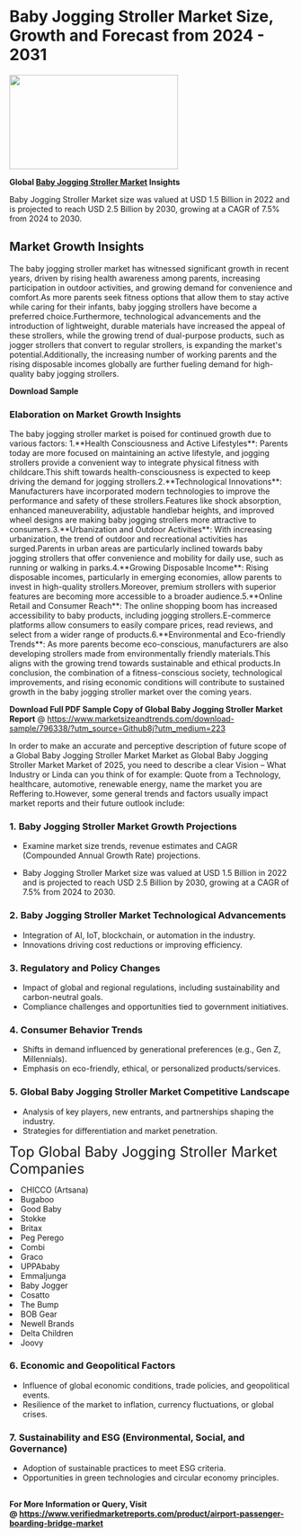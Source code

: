 <H1>Baby Jogging Stroller Market Size, Growth and Forecast from 2024 - 2031</H1><img class="aligncenter size-medium wp-image-584254" src="https://thirdeyenews.in/wp-content/uploads/2024/09/Global-Market-Research-300x168.jpeg" alt="" width="300" height="168" /><p><strong>Global&nbsp;<a href="https://www.marketsizeandtrends.com/download-sample/796338/?utm_source=Github8j?utm_medium=223">Baby Jogging Stroller Market</a> Insights</strong></p><p>Baby Jogging Stroller Market size was valued at USD 1.5 Billion in 2022 and is projected to reach USD 2.5 Billion by 2030, growing at a CAGR of 7.5% from 2024 to 2030.</p><p><h2>Market Growth Insights</h2> The baby jogging stroller market has witnessed significant growth in recent years, driven by rising health awareness among parents, increasing participation in outdoor activities, and growing demand for convenience and comfort.As more parents seek fitness options that allow them to stay active while caring for their infants, baby jogging strollers have become a preferred choice.Furthermore, technological advancements and the introduction of lightweight, durable materials have increased the appeal of these strollers, while the growing trend of dual-purpose products, such as jogger strollers that convert to regular strollers, is expanding the market's potential.Additionally, the increasing number of working parents and the rising disposable incomes globally are further fueling demand for high-quality baby jogging strollers.<p><strong>Download Sample</strong></p> <h3>Elaboration on Market Growth Insights</h3> The baby jogging stroller market is poised for continued growth due to various factors: 1.**Health Consciousness and Active Lifestyles**: Parents today are more focused on maintaining an active lifestyle, and jogging strollers provide a convenient way to integrate physical fitness with childcare.This shift towards health-consciousness is expected to keep driving the demand for jogging strollers.2.**Technological Innovations**: Manufacturers have incorporated modern technologies to improve the performance and safety of these strollers.Features like shock absorption, enhanced maneuverability, adjustable handlebar heights, and improved wheel designs are making baby jogging strollers more attractive to consumers.3.**Urbanization and Outdoor Activities**: With increasing urbanization, the trend of outdoor and recreational activities has surged.Parents in urban areas are particularly inclined towards baby jogging strollers that offer convenience and mobility for daily use, such as running or walking in parks.4.**Growing Disposable Income**: Rising disposable incomes, particularly in emerging economies, allow parents to invest in high-quality strollers.Moreover, premium strollers with superior features are becoming more accessible to a broader audience.5.**Online Retail and Consumer Reach**: The online shopping boom has increased accessibility to baby products, including jogging strollers.E-commerce platforms allow consumers to easily compare prices, read reviews, and select from a wider range of products.6.**Environmental and Eco-friendly Trends**: As more parents become eco-conscious, manufacturers are also developing strollers made from environmentally friendly materials.This aligns with the growing trend towards sustainable and ethical products.In conclusion, the combination of a fitness-conscious society, technological improvements, and rising economic conditions will contribute to sustained growth in the baby jogging stroller market over the coming years.<p><span class=""><strong>Download Full PDF Sample Copy of Global Baby Jogging Stroller Market Report</strong> @ <a href="https://www.marketsizeandtrends.com/download-sample/796338/?utm_source=Github8j?utm_medium=223" target="_blank">https://www.marketsizeandtrends.com/download-sample/796338/?utm_source=Github8j?utm_medium=223</a></span></p><p>In order to make an accurate and perceptive description of future scope of a Global&nbsp;Baby Jogging Stroller Market Market as Global&nbsp;Baby Jogging Stroller Market Market of 2025, you need to describe a clear Vision &ndash; What Industry or Linda can you think of for example: Quote from a Technology, healthcare, automotive, renewable energy, name the market you are Reffering to.However, some general trends and factors usually impact market reports and their future outlook include:</p><h3>1.&nbsp;<strong>Baby Jogging Stroller Market Growth Projections</strong></h3><ul><li>Examine market size trends, revenue estimates and CAGR (Compounded Annual Growth Rate) projections.</li><li><p>Baby Jogging Stroller Market size was valued at USD 1.5 Billion in 2022 and is projected to reach USD 2.5 Billion by 2030, growing at a CAGR of 7.5% from 2024 to 2030.</p></li></ul><h3>2.&nbsp;<strong>Baby Jogging Stroller Market Technological Advancements</strong></h3><ul><li>Integration of AI, IoT, blockchain, or automation in the industry.</li><li>Innovations driving cost reductions or improving efficiency.</li></ul><h3>3.&nbsp;<strong>Regulatory and Policy Changes</strong></h3><ul><li>Impact of global and regional regulations, including sustainability and carbon-neutral goals.</li><li>Compliance challenges and opportunities tied to government initiatives.</li></ul><h3>4.&nbsp;<strong>Consumer Behavior Trends</strong></h3><ul><li>Shifts in demand influenced by generational preferences (e.g., Gen Z, Millennials).</li><li>Emphasis on eco-friendly, ethical, or personalized products/services.</li></ul><h3>5.&nbsp;<strong>Global Baby Jogging Stroller Market Competitive Landscape</strong></h3><ul><li>Analysis of key players, new entrants, and partnerships shaping the industry.</li><li>Strategies for differentiation and market penetration.</li></ul><p data-pm-slice="1 1 []"><span style="color: inherit; font-family: inherit; font-size: 25px;">Top Global Baby Jogging Stroller Market Companies</span></p><div class="" data-test-id=""><p><li>CHICCO (Artsana)</li><li> Bugaboo</li><li> Good Baby</li><li> Stokke</li><li> Britax</li><li> Peg Perego</li><li> Combi</li><li> Graco</li><li> UPPAbaby</li><li> Emmaljunga</li><li> Baby Jogger</li><li> Cosatto</li><li> The Bump</li><li> BOB Gear</li><li> Newell Brands</li><li> Delta Children</li><li> Joovy</li></p></div><h3>6.&nbsp;<strong>Economic and Geopolitical Factors</strong></h3><ul><li>Influence of global economic conditions, trade policies, and geopolitical events.</li><li>Resilience of the market to inflation, currency fluctuations, or global crises.</li></ul><h3>7.&nbsp;<strong>Sustainability and ESG (Environmental, Social, and Governance)</strong></h3><ul><li>Adoption of sustainable practices to meet ESG criteria.</li><li>Opportunities in green technologies and circular economy principles.</li></ul><h2><strong style="font-size: 14px;">For More Information or Query, Visit @&nbsp;</strong><a style="background-color: #ffffff; font-size: 14px;" href="https://www.marketsizeandtrends.com/report/baby-jogging-stroller-market/" target="_blank">https://www.verifiedmarketreports.com/product/airport-passenger-boarding-bridge-market</a></h2>
